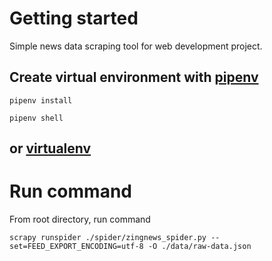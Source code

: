 # Getting started

Simple news data scraping tool for web development project.

## Create virtual environment with  [pipenv](https://pypi.org/project/pipenv)

```
pipenv install

pipenv shell
```

## or [virtualenv](https://pypi.org/project/virtualenv)

# Run command

From root directory, run command

```
scrapy runspider ./spider/zingnews_spider.py --set=FEED_EXPORT_ENCODING=utf-8 -O ./data/raw-data.json
```
